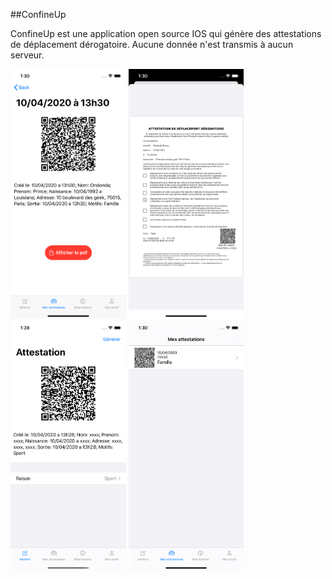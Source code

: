 ##ConfineUp

ConfineUp est une application open source IOS qui génère des attestations de déplacement dérogatoire.
Aucune donnée n'est transmis à aucun serveur.

<img src="images/fourth_screen.png?raw=true" height="400" /> <img src="images/one_screen.png?raw=true" height="400" />
<img src="images/two_screen.png?raw=true" height="400" /> <img src="images/tree_screen.png?raw=true" height="400" />
